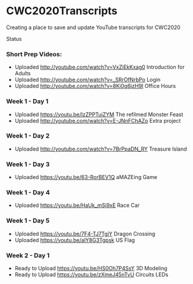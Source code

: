 # CWC2020Transcripts
Creating a place to save and update YouTube transcripts for CWC2020

Status
### Short Prep Videos:
 - Uploaded  http://youtube.com/watch?v=VxZiEkKxag0 Introduction for Adults
 - Uploaded  http://youtube.com/watch?v=_SRrOfNrbPo Login
 - Uploaded  http://youtube.com/watch?v=8Ki0g6jzH9I Office Hours
### Week 1 - Day 1
 - Uploaded https://youtu.be/lzZPPTuiZYM The refilmed Monster Feast
 - Uploaded  http://youtube.com/watch?v=E-JNnFChAZo Extra project 
### Week 1 - Day 2
 - Uploaded  http://youtube.com/watch?v=7BrPpaDN_RY Treasure Island
### Week 1 - Day 3
 - Uploaded https://youtu.be/63-RorBEV1Q aMAZEing Game
### Week 1 - Day 4
 - Uploaded https://youtu.be/HaUk_mSj9xE Race Car
 ### Week 1 - Day 5
 - Uploaded https://youtu.be/7F4-TJ7TgjY Dragon Crossing
 - Uploaded https://youtu.be/alY8G3Tgpsk US Flag
 
 ### Week 2 - Day 1
 - Ready to Upload https://youtu.be/HS0Oh7P4SsY 3D Modeling
 - Ready to Upload https://youtu.be/zXmeJ45nTvU Circuits LEDs
